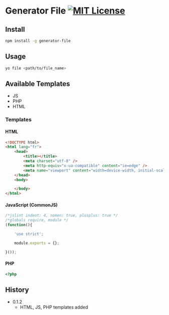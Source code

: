 # Generator File [![MIT License][license-img]][license-url]

## Install

```bash
npm install -g generator-file
```

## Usage

```bash
yo file <path/to/file_name>
```

## Available Templates

- JS
- PHP
- HTML

### Templates

#### HTML

```html
<!DOCTYPE html>
<html lang="fr">
    <head>
        <title></title>
        <meta charset="utf-8" />
        <meta http-equiv="x-ua-compatible" content="ie=edge" />
        <meta name="viewport" content="width=device-width, initial-scale=1, minimum-scale=1, maximum-scale=1" />
    </head>
    <body>

    </body>
</html>
```

#### JavaScript (CommonJS)

```javascript
/*jslint indent: 4, nomen: true, plusplus: true */
/*globals require, module */
(function(){

    'use strict';

    module.exports = {};

}());
```

#### PHP

```php
<?php

```

[license-img]: http://img.shields.io/badge/license-MIT-blue.svg?style=flat-square
[license-url]: LICENSE-MIT

## History

- 0.1.2
    - HTML, JS, PHP templates added

